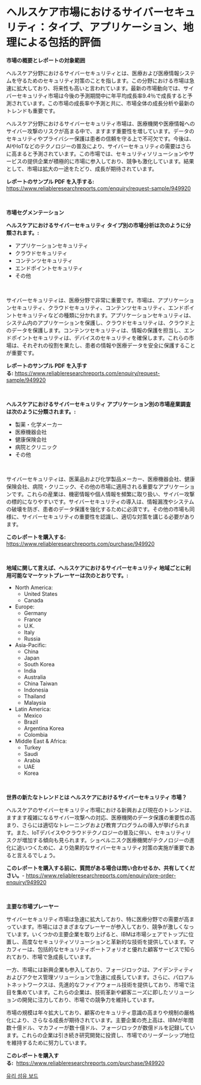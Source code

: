 <p><h1>ヘルスケア市場におけるサイバーセキュリティ：タイプ、アプリケーション、地理による包括的評価</h1></p><p><strong>市場の概要とレポートの対象範囲</strong></p>
<p><p>ヘルスケア分野におけるサイバーセキュリティとは、医療および医療情報システムを守るためのセキュリティ対策のことを指します。この分野における市場は急速に拡大しており、将来性も高いと言われています。最新の市場動向では、サイバーセキュリティ市場は今後の予測期間中に年平均成長率9.4％で成長すると予測されています。この市場の成長率や予測と共に、市場全体の成長分析や最新のトレンドも重要です。</p><p>ヘルスケア分野におけるサイバーセキュリティ市場は、医療機関や医療情報へのサイバー攻撃のリスクが高まる中で、ますます重要性を増しています。データのセキュリティやプライバシー保護は患者の信頼を守る上で不可欠です。今後は、AIやIoTなどのテクノロジーの普及により、サイバーセキュリティの需要はさらに高まると予測されています。この市場では、セキュリティソリューションやサービスの提供企業が積極的に市場に参入しており、競争も激化しています。結果として、市場は拡大の一途をたどり、成長が期待されています。</p></p>
<p><strong>レポートのサンプル PDF を入手する:</strong> <a href="https://www.reliableresearchreports.com/enquiry/request-sample/949920">https://www.reliableresearchreports.com/enquiry/request-sample/949920</a></p>
<p>&nbsp;</p>
<p><strong>市場セグメンテーション</strong></p>
<p><strong>ヘルスケアにおけるサイバーセキュリティ タイプ別の市場分析は次のように分類されます。:</strong></p>
<p><ul><li>アプリケーションセキュリティ</li><li>クラウドセキュリティ</li><li>コンテンツセキュリティ</li><li>エンドポイントセキュリティ</li><li>その他</li></ul></p>
<p>&nbsp;</p>
<p><p>サイバーセキュリティは、医療分野で非常に重要です。市場は、アプリケーションセキュリティ、クラウドセキュリティ、コンテンツセキュリティ、エンドポイントセキュリティなどの種類に分かれます。アプリケーションセキュリティは、システム内のアプリケーションを保護し、クラウドセキュリティは、クラウド上のデータを保護します。コンテンツセキュリティは、情報の保護を担当し、エンドポイントセキュリティは、デバイスのセキュリティを確保します。これらの市場は、それぞれの役割を果たし、患者の情報や医療データを安全に保護することが重要です。</p></p>
<p><strong>レポートのサンプル PDF を入手する:</strong>&nbsp;<a href="https://www.reliableresearchreports.com/enquiry/request-sample/949920">https://www.reliableresearchreports.com/enquiry/request-sample/949920</a></p>
<p>&nbsp;</p>
<p><strong> ヘルスケアにおけるサイバーセキュリティ アプリケーション別の市場産業調査は次のように分類されます。:</strong></p>
<p><ul><li>製薬・化学メーカー</li><li>医療機器会社</li><li>健康保険会社</li><li>病院とクリニック</li><li>その他</li></ul></p>
<p>&nbsp;</p>
<p><p>サイバーセキュリティは、医薬品および化学製品メーカー、医療機器会社、健康保険会社、病院・クリニック、その他の市場に適用される重要なアプリケーションです。これらの産業は、機密情報や個人情報を頻繁に取り扱い、サイバー攻撃の標的になりやすいです。サイバーセキュリティの導入は、情報漏洩やシステムの破壊を防ぎ、患者のデータ保護を強化するために必須です。その他の市場も同様に、サイバーセキュリティの重要性を認識し、適切な対策を講じる必要があります。</p></p>
<p><strong>このレポートを購入する:</strong>&nbsp; <a href="https://www.reliableresearchreports.com/purchase/949920">https://www.reliableresearchreports.com/purchase/949920</a></p>
<p>&nbsp;</p>
<p><strong>地域に関して言えば、ヘルスケアにおけるサイバーセキュリティ 地域ごとに利用可能なマーケットプレーヤーは次のとおりです。:</strong></p>
<p><ul>
    <li>
        North America:
        <ul>
            <li>United States</li>
            <li>Canada</li>
        </ul>
    </li>
    <li>
        Europe:
        <ul>
            <li>Germany</li>
            <li>France</li>
            <li>U.K.</li>
            <li>Italy</li>
            <li>Russia</li>
        </ul>
    </li>
    <li>
        Asia-Pacific:
        <ul>
            <li>China</li>
            <li>Japan</li>
            <li>South Korea</li>
            <li>India</li>
            <li>Australia</li>
            <li>China Taiwan</li>
            <li>Indonesia</li>
            <li>Thailand</li>
            <li>Malaysia</li>
        </ul>
    </li>
    <li>
        Latin America:
        <ul>
            <li>Mexico</li>
            <li>Brazil</li>
            <li>Argentina Korea</li>
            <li>Colombia</li>
        </ul>
    </li>
    <li>
        Middle East & Africa:
        <ul>
            <li>Turkey</li>
            <li>Saudi</li>
            <li>Arabia</li>
            <li>UAE</li>
            <li>Korea</li>
        </ul>
    </li>
    </ul></p>
<p>&nbsp;</p>
<p><strong>世界の新たなトレンドとは ヘルスケアにおけるサイバーセキュリティ 市場？</strong></p>
<p><p>ヘルスケアのサイバーセキュリティ市場における新興および現在のトレンドは、ますます複雑になるサイバー攻撃への対応、医療機関のデータ保護の重要性の高まり、さらには適切なトレーニングおよび教育プログラムの導入が挙げられます。また、IoTデバイスやクラウドテクノロジーの普及に伴い、セキュリティリスクが増加する傾向も見られます。ショベルニスク医療機関がテクノロジーの進化に追いつくために、より効果的なサイバーセキュリティ対策の実施が重要であると言えるでしょう。</p></p>
<p><strong>このレポートを購入する前に、質問がある場合は問い合わせるか、共有してください。</strong>- <a href="https://www.reliableresearchreports.com/enquiry/pre-order-enquiry/949920">https://www.reliableresearchreports.com/enquiry/pre-order-enquiry/949920</a></p>
<p>&nbsp;</p>
<p><strong>主要な市場プレーヤー</strong></p>
<p><p>サイバーセキュリティ市場は急速に拡大しており、特に医療分野での需要が高まっています。市場にはさまざまなプレーヤーが参入しており、競争が激しくなっています。いくつかの主要企業を取り上げると、IBMは市場シェアでトップに位置し、高度なセキュリティソリューションと革新的な技術を提供しています。マカフィーは、包括的なセキュリティポートフォリオと優れた顧客サービスで知られており、市場で急成長しています。</p><p>一方、市場には新興企業も参入しており、フォージロックは、アイデンティティおよびアクセス管理ソリューションで急速に成長しています。さらに、パロアルトネットワークスは、先進的なファイアウォール技術を提供しており、市場で注目を集めています。これらの企業は、技術革新や顧客ニーズに即したソリューションの開発に注力しており、市場での競争力を維持しています。</p><p>市場の規模は年々拡大しており、顧客のセキュリティ意識の高まりや規制の厳格化により、さらなる成長が期待されています。主要企業の売上高は、IBMが年間数十億ドル、マカフィーが数十億ドル、フォージロックが数億ドルを記録しています。これらの企業は引き続き研究開発に投資し、市場でのリーダーシップ地位を維持するために努力しています。</p></p>
<p><strong>このレポートを購入する:</strong>&nbsp;&nbsp;<a href="https://www.reliableresearchreports.com/purchase/949920">https://www.reliableresearchreports.com/purchase/949920</a></p>
<p><p><a href="https://github.com/fernandotryO5lson96765/Market-Research-Report-List-1/blob/main/70826429090.md">유리 섬유 보드</a></p></p>